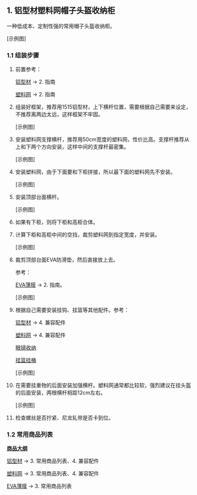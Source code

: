 ## 1. 铝型材塑料网帽子头盔收纳柜

一种低成本、定制性强的常用帽子头盔收纳柜。

[示例图]

### 1.1 组装步骤

1. 前置参考：

	[铝型材](https://gitee.com/kukela/diy-furniture/tree/master/doc/DesignGuide/铝型材.md) -> 2. 指南

	[塑料网](https://gitee.com/kukela/diy-furniture/tree/master/doc/DesignGuide/塑料网.md) -> 2. 指南

2. 组装好框架，推荐用1515铝型材，上下横杆位置，需要根据自己需要来设定，不推荐离两边太远，这样框架不牢固。

	[示例图]

3. 安装塑料网支撑横杆，推荐用50cm宽度的塑料网，性价比高。支撑杆推荐从上和下两个方向安装，这样中间的支撑杆最密集。

	[示例图]

4. 安装塑料网，由于下面要和下柜拼接，所以最下面的塑料网先不安装。
	
	[示例图]

5. 安装顶部台面横杆。

	[示例图]

6. 如果有下柜，则将下柜和高柜合体。

7. 计算下柜和高柜中间的空挡，裁剪塑料网到指定宽度，并安装。

	[示例图]

8. 裁剪顶部台面EVA防滑垫，然后直接放上去。

	参考：

	[EVA薄膜](https://gitee.com/kukela/diy-furniture/tree/master/doc/DesignGuide/EVA薄膜.md) -> 2. 指南。

	[示例图]

9.  根据自己需要安装挂钩、挂篮等其他配件。参考：

	[铝型材](https://gitee.com/kukela/diy-furniture/tree/master/doc/DesignGuide/铝型材.md) -> 4. 兼容配件

	[塑料网](https://gitee.com/kukela/diy-furniture/tree/master/doc/DesignGuide/塑料网.md) -> 4. 兼容配件

	[眼镜收纳](https://gitee.com/kukela/diy-furniture/tree/master/doc/DesignGuide/眼镜收纳.md)

	[挂篮挂桶](https://gitee.com/kukela/diy-furniture/tree/master/doc/DesignGuide/挂篮挂桶.md)

	[示例图]

10. 在需要挂重物的后面安装加强横杆。塑料网通常都比较软，强烈建议在挂头盔的后面安装，两根横杆相距12cm左右。
	
	[示例图]

11. 检查螺丝是否拧紧、尼龙轧带是否卡到位。

### 1.2 常用商品列表

**[商品大纲](https://gitee.com/kukela/diy-furniture/tree/master/doc/商品大纲.md)**

[铝型材](https://gitee.com/kukela/diy-furniture/tree/master/doc/DesignGuide/铝型材.md) -> 3. 常用商品列表、4. 兼容配件

[塑料网](https://gitee.com/kukela/diy-furniture/tree/master/doc/DesignGuide/塑料网.md) -> 3. 常用商品列表、4. 兼容配件

[EVA薄膜](https://gitee.com/kukela/diy-furniture/tree/master/doc/DesignGuide/EVA薄膜.md) -> 3. 常用商品列表